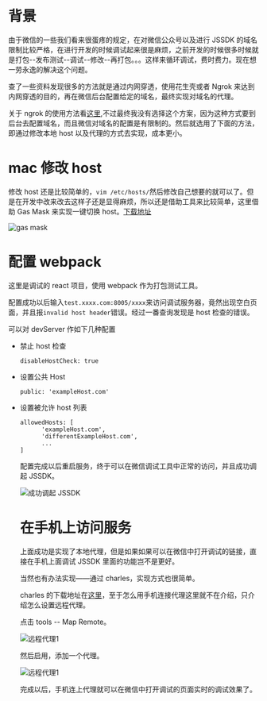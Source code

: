 # 背景

由于微信的一些我们看来很蛋疼的规定，在对微信公众号以及进行 JSSDK 的域名限制比较严格，在进行开发的时候调试起来很是麻烦，之前开发的时候很多时候就是打包--发布测试--调试--修改--再打包。。。这样来循环调试，费时费力。现在想一劳永逸的解决这个问题。

查了一些资料发现很多的方法就是通过内网穿透，使用花生壳或者 Ngrok 来达到内网穿透的目的，再在微信后台配置给定的域名，最终实现对域名的代理。

关于 ngrok 的使用方法看[这里](https://www.sunnyos.com/article-show-67.html),不过最终我没有选择这个方案，因为这种方式要到后台去配置域名，而且微信对域名的配置是有限制的。然后就选用了下面的方法，即通过修改本地 host 以及代理的方式去实现，成本更小。

# mac 修改 host

修改 host 还是比较简单的，`vim /etc/hosts/`然后修改自己想要的就可以了。但是在开发中改来改去这样子还是显得麻烦，所以还是借助工具来比较简单，这里借助 Gas Mask 来实现一键切换 host。[下载地址](https://github.com/2ndalpha/gasmask)

![gas mask](http://blogqn.maintel.cn/QQ20180306-154434@2x.png?e=3097122322&token=cs2nCfx72Y7hW0_NpFYzb3Jab90IJWraRtphMd-q:UUes2QtiP9HnEdH76jO0WFrAPmA=)

# 配置 webpack

这里是调试的 react 项目，使用 webpack 作为打包测试工具。

配置成功以后输入`test.xxxx.com:8005/xxxx`来访问调试服务器，竟然出现空白页面，并且报`invalid host header`错误。经过一番查询发现是 host 检查的错误。

可以对 devServer 作如下几种配置

- 禁止 host 检查

  `disableHostCheck: true`

- 设置公共 Host

  `public: 'exampleHost.com'`

- 设置被允许 host 列表

  ```
  allowedHosts: [
        'exampleHost.com',
        'differentExampleHost.com',
        ...
  ]
  ```

  配置完成以后重启服务，终于可以在微信调试工具中正常的访问，并且成功调起 JSSDK。

  ![成功调起 JSSDK](http://blogqn.maintel.cn/QQ20180306-161547@2x.png?e=3097124165&token=cs2nCfx72Y7hW0_NpFYzb3Jab90IJWraRtphMd-q:zPFndDT77g9JpVxLNbNKxcgT6-8=)

  # 在手机上访问服务

  上面成功是实现了本地代理，但是如果如果可以在微信中打开调试的链接，直接在手机上面调试 JSSDK 里面的功能岂不是更好。

  当然也有办法实现——通过 charles，实现方式也很简单。

  charles 的下载地址在[这里](https://www.charlesproxy.com/download/)，至于怎么用手机连接代理这里就不在介绍，只介绍怎么设置远程代理。

  点击 tools -- Map Remote。

  ![远程代理1](http://blogqn.maintel.cn/QQ20180306-162202@2x.png?e=3097124630&token=cs2nCfx72Y7hW0_NpFYzb3Jab90IJWraRtphMd-q:XwdPGTdEzWq9SJSVHKbj5s7QhSk=)

  然后启用，添加一个代理。

   ![远程代理1](http://blogqn.maintel.cn/QQ20180306-162328@2x.png?e=3097124630&token=cs2nCfx72Y7hW0_NpFYzb3Jab90IJWraRtphMd-q:lUDVGpCsQg1Q6K6ibInYuugzwsc=)

   完成以后，手机连上代理就可以在微信中打开调试的页面实时的调试效果了。